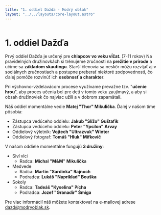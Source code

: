 ```yaml
---
title: "1. oddiel Dažďa - Modrý oblak"
layout: "../../layouts/core-layout.astro"
---
```


<div aria-hidden class="w-32 rounded-full border-[6px] border-[#fdff43] overflow-hidden">
<img src="/media/oddiely/dazd.png" alt="" />
</div>

# 1. oddiel Dažďa

Prvý oddiel Dažďa je určený pre **chlapcov vo veku vĺčat**. (7-11 rokov)
Na pravidelných družinovkách si trénujeme zručnosti na **prežitie v
prírode** a učíme sa **základom skautingu**. Starší členovia sa neskôr
môžu rozvíjať aj v sociálnych zručnostiach a postupne preberať niektoré
zodpovednosti, čo ďalej pomôže rozvinúť ich **osobnosť a charakter**.

Pri výchovno-vzdelavácom procese využívame prevažne tzv. "**učenie hrou**",
aby proces učenia bol pre deti v tomto veku zaujímavý, a aby si
obsah družinoviek čo najviac užili a v dobrom zapamätali.

Náš oddiel momentálne vedie **Matej "Thor" Mikulička**. Ďalej v
našom tíme pôsobia:

- Zástupca vedúceho oddielu: **Jakub "Slížo" Guštafik**
- Zástupca vedúceho oddielu: **Peter "Ypsilon" Arvay**
- Oddielový výletník: **Vojtech "Ultrazvuk" Winter**
- Oddielový fotograf: **Tomáš "Hluk" Mifkovič**

V našom oddiele momentálne fungujú **3 družiny**:

- Siví vlci
    - Radca: **Michal "M&M" Mikulička**
- Medvede
    - Radca: **Martin "Sardinka" Rajnoch**
    - Podradca: **Lukáš "Napríklad" Bouška**
- Sokoly
    - Radca: **Tadeáš "Kyselina" Pícha**
    - Podradca: **Jozef "Granadír" Šmiga**

Pre viac informácií náš môžete kontaktovať na e-mailovej adrese
[dazd@modryoblak.sk](mailto:dazd@modryoblak.sk).
